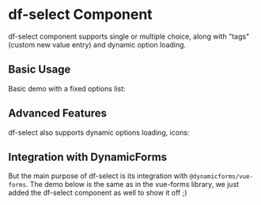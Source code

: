 # df-select Component

df-select component supports single or multiple choice, along with "tags" (custom new value entry) and dynamic 
option loading.

## Basic Usage

Basic demo with a fixed options list:

<select-basic/>

## Advanced Features

df-select also supports dynamic options loading, icons:

<select-ajax/>

## Integration with DynamicForms

But the main purpose of df-select is its integration with `@dynamicforms/vue-forms`. The demo below is the same as in 
the vue-forms library, we just added the df-select component as well to show it off ;)

<select-form/>

<script setup>
import SelectBasic from '../components/select-basic.vue';
import SelectAjax from '../components/select-ajax.vue';
import SelectForm from '../components/select-form.vue';
</script>
